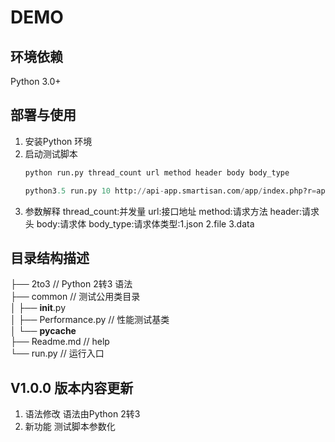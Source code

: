 DEMO
===========================

## 环境依赖
Python 3.0+

## 部署与使用
1. 安装Python 环境
2. 启动测试脚本
    ```python
    python run.py thread_count url method header body body_type
    ```
    ```python
    python3.5 run.py 10 http://api-app.smartisan.com/app/index.php?r=api/v1_4/Recommend/List get "{'Market-Version': '3.1'}" "" "json"
    ```
3. 参数解释
    thread_count:并发量
    url:接口地址
    method:请求方法
    header:请求头
    body:请求体
    body_type:请求体类型:1.json 2.file 3.data

## 目录结构描述
├── 2to3                        // Python 2转3 语法  
├── common                      // 测试公用类目录  
│  ├── __init__.py                
│  ├── Performance.py           // 性能测试基类  
│  └── __pycache__                
├── Readme.md                   // help  
└── run.py                      // 运行入口  

## V1.0.0 版本内容更新
1. 语法修改   语法由Python 2转3
2. 新功能   测试脚本参数化
